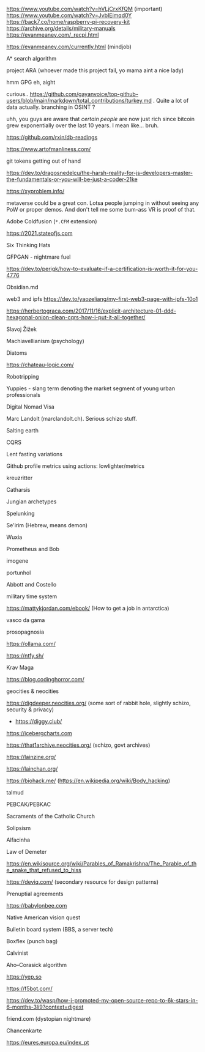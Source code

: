 
https://www.youtube.com/watch?v=hVLjCrxKfQM (important)
https://www.youtube.com/watch?v=JvbIEimqd0Y
https://back7.co/home/raspberry-pi-recovery-kit
https://archive.org/details/military-manuals
https://evanmeaney.com/_recpi.html

https://evanmeaney.com/currently.html (mindjob)



A* search algorithm

project ARA (whoever made this project fail, yo mama aint a nice lady)


hmm GPG eh, aight

curious.. https://github.com/gayanvoice/top-github-users/blob/main/markdown/total_contributions/turkey.md . Quite a lot of data actually. branching in OSINT ?

uhh, you guys are aware that *certain people* are now just rich since bitcoin grew exponentially over the last 10 years. I mean like... bruh. 

https://github.com/rxin/db-readings

https://www.artofmanliness.com/

git tokens getting out of hand

https://dev.to/dragosnedelcu/the-harsh-reality-for-js-developers-master-the-fundamentals-or-you-will-be-just-a-coder-21ke

https://xyproblem.info/

metaverse could be a great con. Lotsa people jumping in without seeing any PoW or proper demos. And don't tell me some bum-ass VR is proof of that.

Adobe Coldfusion (`*.CFM` extension)

https://2021.stateofjs.com

Six Thinking Hats


GFPGAN - nightmare fuel


https://dev.to/perigk/how-to-evaluate-if-a-certification-is-worth-it-for-you-4776

Obsidian.md

web3 and ipfs https://dev.to/yaozeliang/my-first-web3-page-with-ipfs-10o1

https://herbertograca.com/2017/11/16/explicit-architecture-01-ddd-hexagonal-onion-clean-cqrs-how-i-put-it-all-together/


Slavoj Žižek

Machiavellianism (psychology)

Diatoms

https://chateau-logic.com/

Robotripping

Yuppies - slang term denoting the market segment of young urban professionals

Digital Nomad Visa

Marc Landolt (marclandolt.ch). Serious schizo stuff.

Salting earth

CQRS

Lent fasting variations

Github profile metrics using actions: lowlighter/metrics

kreuzritter

Catharsis

Jungian archetypes

Spelunking

Se'irim (Hebrew, means demon)

Wuxia

Prometheus and Bob

imogene


portunhol

Abbott and Costello

military time system

https://mattykjordan.com/ebook/ (How to get a job in antarctica)

vasco da gama

prosopagnosia

https://ollama.com/

https://ntfy.sh/

Krav Maga

https://blog.codinghorror.com/

geocities & neocities

https://digdeeper.neocities.org/ (some sort of rabbit hole, slightly schizo, security & privacy) 
 - https://diggy.club/

https://icebergcharts.com

https://that1archive.neocities.org/ (schizo, govt archives)

https://lainzine.org/

https://lainchan.org/

https://biohack.me/ (https://en.wikipedia.org/wiki/Body_hacking)

talmud

PEBCAK/PEBKAC

Sacraments of the Catholic Church

Solipsism

Alfacinha

Law of Demeter

https://en.wikisource.org/wiki/Parables_of_Ramakrishna/The_Parable_of_the_snake_that_refused_to_hiss

https://deviq.com/ (secondary resource for design patterns)

Prenuptial agreements

https://babylonbee.com

Native American vision quest

Bulletin board system (BBS, a server tech)

Boxflex (punch bag)

Calvinist

Aho–Corasick algorithm

https://yep.so

https://f5bot.com/

https://dev.to/wasp/how-i-promoted-my-open-source-repo-to-6k-stars-in-6-months-3li9?context=digest

friend.com (dystopian nightmare)

Chancenkarte

https://eures.europa.eu/index_pt

